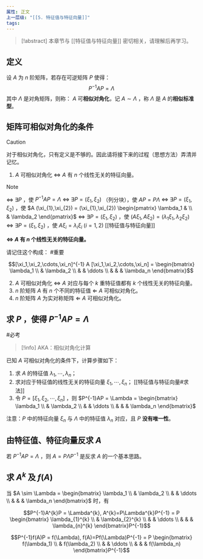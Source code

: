 ```yaml
---
属性: 正文
上一层级: "[[5. 特征值与特征向量]]"
tags:
---
```


> [!abstract] 
> 本章节与 [[特征值与特征向量]] 密切相关，请理解后再学习。

## 定义

设 $A$ 为 $n$ 阶矩阵，若存在可逆矩阵 $P$ 使得： $$P^{-1}AP = \Lambda$$ 其中 $\Lambda$ 是对角矩阵，则称： $A$ 可**相似对角化**，记 $A \sim \Lambda$ ，称 $\Lambda$ 是 $A$ 的**相似标准型**。

## 矩阵可相似对角化的条件

> [!caution] 
> 对于相似对角化，只有定义是不够的。因此请将接下来的过程（思想方法）弄清并记忆。

1. $A$ 可相似对角化 $\Leftrightarrow$ $A$ 有 $n$ 个线性无关的特征向量。

> [!note] 
> $\Leftrightarrow ~ \exists P$ ，使 $P^{-1}AP = \Lambda$
$\Leftrightarrow ~ \exists P = (\xi_{1}, \xi_{2})$ （列分块），使 $AP = P\Lambda$
$\Leftrightarrow ~ \exists P = (\xi_{1}, \xi_{2})$ ，使 $A (\xi_{1},\xi_{2}) = (\xi_{1},\xi_{2}) \begin{pmatrix} \lambda_1  & \\ & \lambda_2 \end{pmatrix}$
$\Leftrightarrow ~ \exists P = (\xi_{1}, \xi_{2})$ ，使 $(A\xi_{1},A\xi_{2}) = (\lambda_{1}\xi_{1},\lambda_{2}\xi_{2})$
$\Leftrightarrow ~ \exists P = (\xi_{1}, \xi_{2})$ ，使 $A\xi_{i} = \lambda_{i}\xi_{i}~(i=1,2)$ [[特征值与特征向量]]
>
> **$\Leftrightarrow$ $A$ 有 $n$ 个线性无关的特征向量。**
>
> 请记住这个构成： #重要 
>
> $$[\xi_1,\xi_2,\cdots,\xi_n]^{-1} A [\xi_1,\xi_2,\cdots,\xi_n] = \begin{bmatrix} \lambda_1 \\ & \lambda_2 \\ &  & \ddots \\ &  &  & \lambda_n \end{bmatrix}$$

2. $A$ 可相似对角化 $\Leftrightarrow$ $A$ 对应与每个 $k$ 重特征值都有 $k$ 个线性无关的特征向量。
3. $n$ 阶矩阵 $A$ 有 $n$ 个不同的特征值 $\Leftarrow$ $A$ 可相似对角化。
4. $n$ 阶矩阵 $A$ 为实对称矩阵 $\Leftarrow$ $A$ 可相似对角化。

## 求 $P$ ，使得 $P^{-1}AP=\Lambda$

#必考 

>[!info] 
>AKA：相似对角化计算

已知 $A$ 可相似对角化的条件下，计算步骤如下：

1. 求 $A$ 的特征值 $\lambda_{1}, \cdots, \lambda_{n}$；
2. 求对应于特征值的线性无关的特征向量 $\xi_{1},\cdots,\xi_{n}$； [[特征值与特征向量#求法]]
3. 令 $P = [\xi_{1},\xi_{2},\cdots,\xi_{n}]$ ，则 $P^{-1}AP = \Lambda = \begin{bmatrix} \lambda_1 \\ & \lambda_2 \\ &  & \ddots \\ &  &  & \lambda_n \end{bmatrix}$

注意：$P$ 中的特征向量 $\xi_{n}$ 与 $\Lambda$ 中的特征值 $\lambda_{n}$ 对应，且 $P$ **没有唯一性**。

## 由特征值、特征向量反求 $A$

若 $P^{-1}AP = \Lambda$ ，则 $A = P\Lambda P^{-1}$ 是反求 $A$ 的一个基本思路。

## 求 $A^{k}$ 及 $f(A)$

当 $A \sim \Lambda = \begin{bmatrix} \lambda_1 \\ & \lambda_2 \\ &  & \ddots \\ &  &  & \lambda_n \end{bmatrix}$ 时，有

$$P^{-1}A^{k}P = \Lambda^{k}, A^{k}=P\Lambda^{k}P^{-1} = P \begin{bmatrix} \lambda_{1}^{k} \\ & \lambda_{2}^{k} \\ &  & \ddots \\ &  &  & \lambda_{n}^{k} \end{bmatrix}P^{-1}$$

$$P^{-1}f(A)P = f(\Lambda), f(A)=Pf(\Lambda)P^{-1} = P \begin{bmatrix} f(\lambda_1) \\ & f(\lambda_2) \\ &  & \ddots \\ &  &  & f(\lambda_n) \end{bmatrix}P^{-1}$$